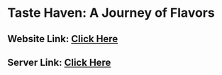 # Taste Haven: A Journey of Flavors

## Website Link: [Click Here]()

## Server Link: [Click Here]()
